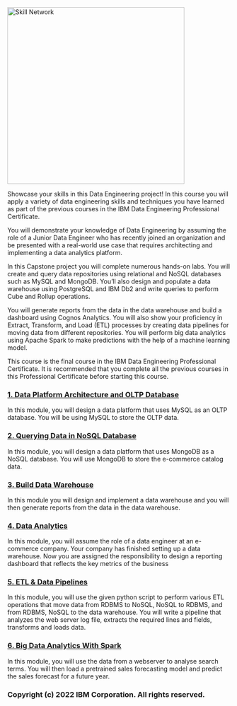 <img src="https://cf-courses-data.s3.us.cloud-object-storage.appdomain.cloud/IBM-DB0321EN-SkillsNetwork/images/IDSN-logo.png" alt="Skill Network" width="400px">

Showcase your skills in this Data Engineering project! In this course you will apply a variety of data engineering skills and techniques you have learned as part of the previous courses in the IBM Data Engineering Professional Certificate.  

You will demonstrate your knowledge of Data Engineering by assuming the role of a Junior Data Engineer who has recently joined an organization and be presented with a real-world use case that requires architecting and implementing a data analytics platform. 

In this Capstone project you will complete numerous hands-on labs. You will create and query data repositories using relational and NoSQL databases such as MySQL and MongoDB. You’ll also design and populate a data warehouse using PostgreSQL and IBM Db2 and write queries to perform Cube and Rollup operations.  

You will generate reports from the data in the data warehouse and build a dashboard using Cognos Analytics. You will also show your proficiency in Extract, Transform, and Load (ETL) processes by creating data pipelines for moving data from different repositories. You will perform big data analytics using Apache Spark to make predictions with the help of a machine learning model. 

This course is the final course in the IBM Data Engineering Professional Certificate. It is recommended that you complete all the previous courses in this Professional Certificate before starting this course.

### [1. Data Platform Architecture and OLTP Database]()
In this module, you will design a data platform that uses MySQL as an OLTP database. You will be using MySQL to store the OLTP data.

### [2. Querying Data in NoSQL Database]()
In this module, you will design a data platform that uses MongoDB as a NoSQL database. You will use MongoDB to store the e-commerce catalog data.

### [3. Build Data Warehouse]()
In this module you will design and implement a data warehouse and you will then generate reports from the data in the data warehouse.

### [4. Data Analytics]()
In this module, you will assume the role of a data engineer at an e-commerce company. Your company has finished setting up a data warehouse. Now you are assigned the responsibility to design a reporting dashboard that reflects the key metrics of the business

### [5. ETL & Data Pipelines]()
In this module, you will use the given python script to perform various ETL operations that move data from RDBMS to NoSQL, NoSQL to RDBMS, and from RDBMS, NoSQL to the data warehouse. You will write a pipeline that analyzes the web server log file, extracts the required lines and fields, transforms and loads data.

### [6. Big Data Analytics With Spark]()
In this module, you will use the data from a webserver to analyse search terms. You will then load a pretrained sales forecasting model and predict the sales forecast for a future year.

### Copyright (c) 2022 IBM Corporation. All rights reserved.
